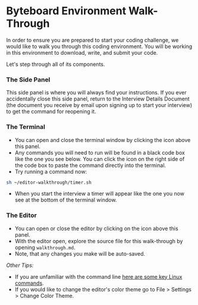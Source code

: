 # Byteboard Environment Walk-Through

In order to ensure you are prepared to start your coding challenge, we would like to walk you through this coding environment.
You will be working in this environment to download, write, and submit your code.

Let's step through all of its components.

### The Side Panel
This side panel is where you will always find your instructions. If you ever accidentally close this side panel, return to the Interview Details Document (the document you receive by email upon signing up to start your interview) to get the command for reopening it.

### The Terminal

* You can open and close the terminal window by clicking the <walkthrough-cloud-shell-icon></walkthrough-cloud-shell-icon> icon above this panel.
* Any commands you will need to run will be found in a black code box like the one you see below.
You can click the  <walkthrough-cloud-shell-icon></walkthrough-cloud-shell-icon> icon on the right side of the code box to paste the command directly into the terminal.
* Try running a command now:

```bash
sh ~/editor-walkthrough/timer.sh
```
* When you start the interview a timer will appear like the one you now see at the bottom of the terminal window. 

### The Editor

*  You can open or close the editor by clicking on the <walkthrough-cloud-shell-editor-icon></walkthrough-cloud-shell-editor-icon> icon above this panel.
*  With the editor open, explore the source file for this walk-through by opening `walkthrough.md`.
*  Note, that any changes you make will be auto-saved.

*Other Tips:*
* If you are unfamiliar with the command line [here are some key Linux commands](http://www.informit.com/blogs/blog.aspx?uk=The-10-Most-Important-Linux-Commands).
* If you would like to change the editor's color theme go to File > Settings > Change Color Theme. 
